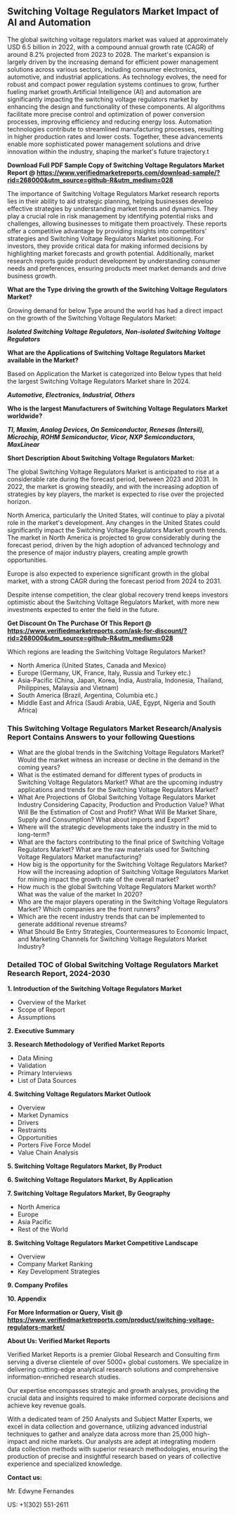<h2>Switching Voltage Regulators Market Impact of AI and Automation</h2>The global switching voltage regulators market was valued at approximately USD 6.5 billion in 2022, with a compound annual growth rate (CAGR) of around 8.2% projected from 2023 to 2028. The market's expansion is largely driven by the increasing demand for efficient power management solutions across various sectors, including consumer electronics, automotive, and industrial applications. As technology evolves, the need for robust and compact power regulation systems continues to grow, further fueling market growth.Artificial Intelligence (AI) and automation are significantly impacting the switching voltage regulators market by enhancing the design and functionality of these components. AI algorithms facilitate more precise control and optimization of power conversion processes, improving efficiency and reducing energy loss. Automation technologies contribute to streamlined manufacturing processes, resulting in higher production rates and lower costs. Together, these advancements enable more sophisticated power management solutions and drive innovation within the industry, shaping the market's future trajectory.t</p><p id="" class=""><strong>Download Full PDF Sample Copy of Switching Voltage Regulators Market Report @ <a href="https://www.verifiedmarketreports.com/download-sample/?rid=268000&utm_source=github-R&utm_medium=028" target="_blank">https://www.verifiedmarketreports.com/download-sample/?rid=268000&utm_source=github-R&utm_medium=028</a></strong></p><p>The importance of&nbsp;Switching Voltage Regulators Market research reports lies in their ability to aid strategic planning, helping businesses develop effective strategies by understanding market trends and dynamics. They play a crucial role in risk management by identifying potential risks and challenges, allowing businesses to mitigate them proactively. These reports offer a competitive advantage by providing insights into competitors' strategies and Switching Voltage Regulators Market positioning. For investors, they provide critical data for making informed decisions by highlighting market forecasts and growth potential. Additionally, market research reports guide product development by understanding consumer needs and preferences, ensuring products meet market demands and drive business growth.</p><p><strong>What are the&nbsp;Type driving the growth of the Switching Voltage Regulators Market?</strong></p><p id="" class="">Growing demand for below Type around the world has had a direct impact on the growth of the Switching Voltage Regulators Market:</p><em><strong>Isolated Switching Voltage Regulators, Non-isolated Switching Voltage Regulators</strong></em></p><strong>What are the&nbsp;Applications&nbsp;of Switching Voltage Regulators Market available in the Market?</strong></p><p id="" class="">Based on Application the Market is categorized into Below types that held the largest Switching Voltage Regulators Market share In 2024.</p><em><strong>Automotive, Electronics, Industrial, Others</strong></em></p><strong>Who is the largest Manufacturers of Switching Voltage Regulators Market worldwide?</strong></p><p><em><strong>TI, Maxim, Analog Devices, On Semiconductor, Renesas (Intersil), Microchip, ROHM Semiconductor, Vicor, NXP Semiconductors, MaxLinear</strong></em></p><p id="" class=""><strong>Short Description About Switching Voltage Regulators Market:</strong></p><p>The global Switching Voltage Regulators Market is anticipated to rise at a considerable rate during the forecast period, between 2023 and 2031. In 2022, the market is growing steadily, and with the increasing adoption of strategies by key players, the market is expected to rise over the projected horizon.</p><p>North America, particularly the United States, will continue to play a pivotal role in the market's development. Any changes in the United States could significantly impact the Switching Voltage Regulators Market growth trends. The market in North America is projected to grow considerably during the forecast period, driven by the high adoption of advanced technology and the presence of major industry players, creating ample growth opportunities.</p><p>Europe is also expected to experience significant growth in the global market, with a strong CAGR during the forecast period from 2024 to 2031.</p><p>Despite intense competition, the clear global recovery trend keeps investors optimistic about the Switching Voltage Regulators Market, with more new investments expected to enter the field in the future.</p><p id="" class=""><strong>Get Discount On The Purchase Of This Report @ <a href="https://www.verifiedmarketreports.com/ask-for-discount/?rid=268000&utm_source=github-R&utm_medium=028" target="_blank">https://www.verifiedmarketreports.com/ask-for-discount/?rid=268000&utm_source=github-R&utm_medium=028</a></strong></p>Which regions are leading the Switching Voltage Regulators Market?</p><ul><li>North America (United States, Canada and Mexico)</li><li>Europe (Germany, UK, France, Italy, Russia and Turkey etc.)</li><li>Asia-Pacific (China, Japan, Korea, India, Australia, Indonesia, Thailand, Philippines, Malaysia and Vietnam)</li><li>South America (Brazil, Argentina, Columbia etc.)</li><li>Middle East and Africa (Saudi Arabia, UAE, Egypt, Nigeria and South Africa)</li></ul><h3 id="" class="">This Switching Voltage Regulators Market Research/Analysis Report Contains Answers to your following Questions</h3><ul><li>What are the global trends in the Switching Voltage Regulators Market? Would the market witness an increase or decline in the demand in the coming years?</li><li>What is the estimated demand for different types of products in Switching Voltage Regulators Market? What are the upcoming industry applications and trends for the Switching Voltage Regulators Market?</li><li>What Are Projections of Global Switching Voltage Regulators Market Industry Considering Capacity, Production and Production Value? What Will Be the Estimation of Cost and Profit? What Will Be Market Share, Supply and Consumption? What about imports and Export?</li><li>Where will the strategic developments take the industry in the mid to long-term?</li><li>What are the factors contributing to the final price of Switching Voltage Regulators Market? What are the raw materials used for Switching Voltage Regulators Market manufacturing?</li><li>How big is the opportunity for the Switching Voltage Regulators Market? How will the increasing adoption of Switching Voltage Regulators Market for mining impact the growth rate of the overall market?</li><li>How much is the global Switching Voltage Regulators Market worth? What was the value of the market In 2020?</li><li>Who are the major players operating in the Switching Voltage Regulators Market? Which companies are the front runners?</li><li>Which are the recent industry trends that can be implemented to generate additional revenue streams?</li><li>What Should Be Entry Strategies, Countermeasures to Economic Impact, and Marketing Channels for Switching Voltage Regulators Market Industry?</li></ul><h3 id="" class="">Detailed TOC of Global Switching Voltage Regulators Market Research Report, 2024-2030</h3><p id="" class=""><strong>1. Introduction of the Switching Voltage Regulators Market</strong></p><ul><li>Overview of the Market</li><li>Scope of Report</li><li>Assumptions</li></ul><p id="" class=""><strong>2. Executive Summary</strong></p><p id="" class=""><strong>3. Research Methodology of Verified Market Reports</strong></p><ul><li>Data Mining</li><li>Validation</li><li>Primary Interviews</li><li>List of Data Sources</li></ul><p id="" class=""><strong>4. Switching Voltage Regulators Market Outlook</strong></p><ul><li>Overview</li><li>Market Dynamics</li><li>Drivers</li><li>Restraints</li><li>Opportunities</li><li>Porters Five Force Model</li><li>Value Chain Analysis</li></ul><p id="" class=""><strong>5. Switching Voltage Regulators Market, By Product</strong></p><p id="" class=""><strong>6. Switching Voltage Regulators Market, By Application</strong></p><p id="" class=""><strong>7. Switching Voltage Regulators Market, By Geography</strong></p><ul><li>North America</li><li>Europe</li><li>Asia Pacific</li><li>Rest of the World</li></ul><p id="" class=""><strong>8. Switching Voltage Regulators Market Competitive Landscape</strong></p><ul><li>Overview</li><li>Company Market Ranking</li><li>Key Development Strategies</li></ul><p id="" class=""><strong>9. Company Profiles</strong></p><p id="" class=""><strong>10. Appendix</strong></p><p id="" class=""><strong>For More Information or Query, Visit @ <a href="https://www.verifiedmarketreports.com/product/switching-voltage-regulators-market/" target="_blank">https://www.verifiedmarketreports.com/product/switching-voltage-regulators-market/</a></strong></p><p id="" class=""><strong>About Us: Verified Market Reports</strong></p><p id="" class="">Verified Market Reports is a premier Global Research and Consulting firm serving a diverse clientele of over 5000+ global customers. We specialize in delivering cutting-edge analytical research solutions and comprehensive information-enriched research studies.</p><p id="" class="">Our expertise encompasses strategic and growth analyses, providing the crucial data and insights required to make informed corporate decisions and achieve key revenue goals.</p><p id="" class="">With a dedicated team of 250 Analysts and Subject Matter Experts, we excel in data collection and governance, utilizing advanced industrial techniques to gather and analyze data across more than 25,000 high-impact and niche markets. Our analysts are adept at integrating modern data collection methods with superior research methodologies, ensuring the production of precise and insightful research based on years of collective experience and specialized knowledge.</p><p id="" class=""><strong>Contact us:</strong></p><p id="" class="">Mr. Edwyne Fernandes</p><p id="" class="">US: +1(302) 551-2611</p>